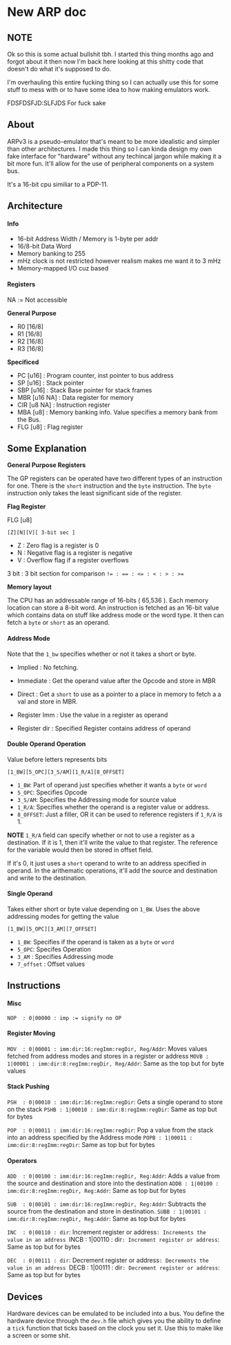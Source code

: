 New ARP doc
===========

NOTE
-----------
Ok so this is some actual bullshit tbh.
I started this thing months ago and forgot about it then now I'm back here looking
at this shitty code that doesn't do what it's supposed to do.

I'm overhauling this entire fucking thing so I can actually use this for some stuff to mess with
or to have some idea to how making emulators work.

FDSFDSFJD:SLFJDS For fuck sake

About
------------
ARPv3 is a pseudo-emulator that's meant to be more idealistic and simpler than other architectures. I made this thing so I can kinda design my own
fake interface for "hardware" without any techincal jargon  while making it a bit more fun. It'll allow for the use of peripheral components on a
system bus.

It's a 16-bit cpu similiar to a PDP-11.

Architecture
------------

#### Info ####
* 16-bit Address Width / Memory is 1-byte per addr
* 16/8-bit Data Word
* Memory banking to 255
* mHz clock is not restricted however realism makes me want it to 3 mHz
* Memory-mapped I/O cuz based

#### Registers ####

NA := Not accessible

**General Purpose**
* R0 [16/8]
* R1 [16/8]
* R2 [16/8]
* R3 [16/8]

**Specificed**
* PC  [u16]          : Program counter, inst pointer to bus address
* SP  [u16]          : Stack pointer
* SBP [u16]          : Stack Base pointer for stack frames
* MBR [u16 NA]       : Data register for memory
* CIR [u8 NA]        : Instruction register
* MBA [u8]           : Memory banking info. Value specifies a memory bank from the Bus.
* FLG [u8]           : Flag register

Some Explanation
-------------------

**General Purpose Registers**

The GP registers can be operated have two different types of an instruction for one. There is the `short` instruction
and the `byte` instruction. The `byte` instruction only takes the least significant side of the register.

**Flag Register**

FLG [u8]

`[Z][N][V][ 3-bit sec ]`

* Z : Zero flag is a register is 0
* N : Negative flag is a register is negative
* V : Overflow flag if a register overflows

3 bit : 3 bit section for comparison
`!= : == : <= : < : > : >=`

**Memory layout**

The CPU has an addressable range of 16-bits ( 65,536 ). Each memory location can store a 8-bit word.
An instruction is fetched as an 16-bit value which contains data on stuff like address mode or the word type.
It then can fetch a `byte` or `short` as an operand.

#### Address Mode ####
Note that the `1_bw` specifies whether or not it takes a short or byte.

* Implied   : No fetching.
* Immediate : Get the operand value after the Opcode and store in MBR
* Direct    : Get a `short` to use as a pointer to a place in memory to fetch a a val and store in MBR.

* Register Imm  : Use the value in a register as operand
* Register dir  : Specified Register contains address of operand

#### Double Operand Operation ####
Value before letters represents bits

`[1_BW][5_OPC][3_S/AM][1_R/A][8_OFFSET]`

* `1_BW`: Part of operand just specifies whether it wants a `byte` or `word`
* `5_OPC`: Specifies Opcode
* `3_S/AM`: Specifies the Addressing mode for source value
* `1_R/A`: Specifies whether the operand is a register value or address.
* `8_OFFSET`: Just a filler, OR it can be used to reference registers if `1_R/A` is 1.

**NOTE**
`1_R/A` field can specify whether or not to use a register as a destination. If it is 1, then it'll
write the value to that register. The reference for the variable would then be stored in offset field.

If it's 0, it just uses a `short` operand to write to an address specified in operand.
In the arithematic operations, it'll add the source and destination and write to the destination.

#### Single Operand ####
Takes either short or byte value depending on `1_BW`. Uses the above addressing modes for getting the value

`[1_BW][5_OPC][3_AM][7_OFFSET]`

* `1_BW`: Specifies if the operand is taken as a `byte` or `word`
* `5_OPC`: Specifes Operation
* `3_AM` : Specifies Addressing mode
* `7_offset` : Offset values

Instructions
------------

#### Misc ####
`NOP  : 0|00000 : imp := signify no OP `

#### Register Moving ####
`MOV  : 0|00001 : imm:dir:16:regImm:regDir, Reg/Addr`: Moves values fetched from address modes and stores in a register or address
`MOVB : 1|00001 : imm:dir:8:regImm:regDir, Reg/Addr`: Same as the top but for byte values

#### Stack Pushing ####
`PSH  : 0|00010 : imm:dir:16:regImm:regDir`: Gets a single operand to store on the stack
`PSHB : 1|00010 : imm:dir:8:regImm:regDir`: Same as top but for bytes

`POP  : 0|00011 : imm:dir:16:regImm:regDir`: Pop a value from the stack into an address specified by the Address mode
`POPB : 1|00011 : imm:dir:8:regImm:regDir`: Same as top but for bytes

#### Operators ####
`ADD  : 0|00100 : imm:dir:16:regImm:regDir, Reg:Addr`: Adds a value from the source and destination and store into the destination
`ADDB : 1|00100 : imm:dir:8:regImm:regDir, Reg:Addr`: Same as top but for bytes

`SUB  : 0|00101 : imm:dir:16:regImm:regDir, Reg:Addr`: Subtracts the source from the destination and store in destination.
`SUBB : 1|00101 : imm:dir:8:regImm:regDir, Reg:Addr`: Same as top but for bytes

`INC  : 0|00110 : dir`: Increment register or address`: Increments the value in an address
`INCB : 1|00110 : dir`: Increment register or address`: Same as top but for bytes

`DEC  : 0|00111 : dir`: Decrement register or address`: Decrements the value in an address
`DECB : 1|00111 : dir`: Decrement register or address`: Same as top but for bytes

Devices
-------------------
Hardware devices can be emulated to be included into a bus. You define the hardware device
through the `dev.h` file which gives you the ability to define a `tick` function that
ticks based on the clock you set it. Use this to make like a screen or some shit.
